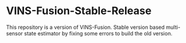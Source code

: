 # VINS-Fusion-Stable-Release
This repository is a version of VINS-Fusion. Stable version based multi-sensor state estimator by fixing some errors to build the old version. 
